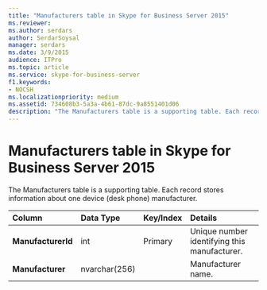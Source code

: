 ```yaml
---
title: "Manufacturers table in Skype for Business Server 2015"
ms.reviewer: 
ms.author: serdars
author: SerdarSoysal
manager: serdars
ms.date: 3/9/2015
audience: ITPro
ms.topic: article
ms.service: skype-for-business-server
f1.keywords:
- NOCSH
ms.localizationpriority: medium
ms.assetid: 734608b3-5a3a-4b61-87dc-9a8551401d06
description: "The Manufacturers table is a supporting table. Each record stores information about one device (desk phone) manufacturer."
---
```


# Manufacturers table in Skype for Business Server 2015
 
The Manufacturers table is a supporting table. Each record stores information about one device (desk phone) manufacturer.
  
|**Column**|**Data Type**|**Key/Index**|**Details**|
|:-----|:-----|:-----|:-----|
|**ManufacturerId** <br/> |int  <br/> |Primary  <br/> |Unique number identifying this manufacturer.  <br/> |
|**Manufacturer** <br/> |nvarchar(256)  <br/> | <br/> |Manufacturer name.  <br/> |
   

